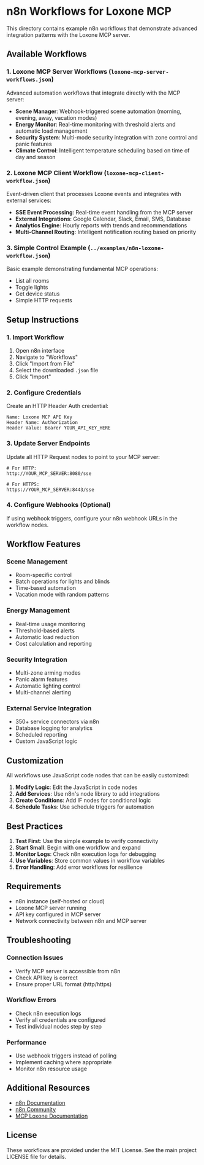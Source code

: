 # n8n Workflows for Loxone MCP

This directory contains example n8n workflows that demonstrate advanced integration patterns with the Loxone MCP server.

## Available Workflows

### 1. Loxone MCP Server Workflows (`loxone-mcp-server-workflows.json`)

Advanced automation workflows that integrate directly with the MCP server:

- **Scene Manager**: Webhook-triggered scene automation (morning, evening, away, vacation modes)
- **Energy Monitor**: Real-time monitoring with threshold alerts and automatic load management
- **Security System**: Multi-mode security integration with zone control and panic features
- **Climate Control**: Intelligent temperature scheduling based on time of day and season

### 2. Loxone MCP Client Workflow (`loxone-mcp-client-workflow.json`)

Event-driven client that processes Loxone events and integrates with external services:

- **SSE Event Processing**: Real-time event handling from the MCP server
- **External Integrations**: Google Calendar, Slack, Email, SMS, Database
- **Analytics Engine**: Hourly reports with trends and recommendations
- **Multi-Channel Routing**: Intelligent notification routing based on priority

### 3. Simple Control Example (`../examples/n8n-loxone-workflow.json`)

Basic example demonstrating fundamental MCP operations:

- List all rooms
- Toggle lights
- Get device status
- Simple HTTP requests

## Setup Instructions

### 1. Import Workflow

1. Open n8n interface
2. Navigate to "Workflows"
3. Click "Import from File"
4. Select the downloaded `.json` file
5. Click "Import"

### 2. Configure Credentials

Create an HTTP Header Auth credential:

```
Name: Loxone MCP API Key
Header Name: Authorization
Header Value: Bearer YOUR_API_KEY_HERE
```

### 3. Update Server Endpoints

Update all HTTP Request nodes to point to your MCP server:

```
# For HTTP:
http://YOUR_MCP_SERVER:8080/sse

# For HTTPS:
https://YOUR_MCP_SERVER:8443/sse
```

### 4. Configure Webhooks (Optional)

If using webhook triggers, configure your n8n webhook URLs in the workflow nodes.

## Workflow Features

### Scene Management
- Room-specific control
- Batch operations for lights and blinds
- Time-based automation
- Vacation mode with random patterns

### Energy Management
- Real-time usage monitoring
- Threshold-based alerts
- Automatic load reduction
- Cost calculation and reporting

### Security Integration
- Multi-zone arming modes
- Panic alarm features
- Automatic lighting control
- Multi-channel alerting

### External Service Integration
- 350+ service connectors via n8n
- Database logging for analytics
- Scheduled reporting
- Custom JavaScript logic

## Customization

All workflows use JavaScript code nodes that can be easily customized:

1. **Modify Logic**: Edit the JavaScript in code nodes
2. **Add Services**: Use n8n's node library to add integrations
3. **Create Conditions**: Add IF nodes for conditional logic
4. **Schedule Tasks**: Use schedule triggers for automation

## Best Practices

1. **Test First**: Use the simple example to verify connectivity
2. **Start Small**: Begin with one workflow and expand
3. **Monitor Logs**: Check n8n execution logs for debugging
4. **Use Variables**: Store common values in workflow variables
5. **Error Handling**: Add error workflows for resilience

## Requirements

- n8n instance (self-hosted or cloud)
- Loxone MCP server running
- API key configured in MCP server
- Network connectivity between n8n and MCP server

## Troubleshooting

### Connection Issues
- Verify MCP server is accessible from n8n
- Check API key is correct
- Ensure proper URL format (http/https)

### Workflow Errors
- Check n8n execution logs
- Verify all credentials are configured
- Test individual nodes step by step

### Performance
- Use webhook triggers instead of polling
- Implement caching where appropriate
- Monitor n8n resource usage

## Additional Resources

- [n8n Documentation](https://docs.n8n.io)
- [n8n Community](https://community.n8n.io)
- [MCP Loxone Documentation](../README.md)

## License

These workflows are provided under the MIT License. See the main project LICENSE file for details.